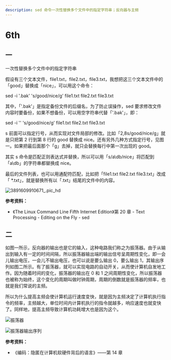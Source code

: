 ```yaml
---
description: sed 命令一次性替换多个文件中的指定字符串；反向器与主频
---
```


# 6th

## 一

一次性替换多个文件中的指定字符串

假设有三个文本文件，file1.txt，file2.txt，file3.txt，我想把这三个文本文件中的「good」替换成「nice」，可以用这个命令：

sed -i '.bak' 's/good/nice/g' file1.txt file2.txt file3.txt

其中，「'.bak'」是指定备份文件的后缀名，为了防止误操作，sed 要求修改文件内容时要备份，如果不想备份，可以用空字符串代替「'.bak'」，即：

sed -i '' 's/good/nice/g' file1.txt file2.txt file3.txt

s 前面可以指定行号，从而实现对文件局部的修改。比如「2,8s/good/nice/g」就是只把第 2 行到第 8 行的 good 替换成 nice。还有另外几种方式指定行号，见图一。如果把最后面那个「g」去掉，就只会替换每行中第一次出现的 good。

其实 s 命令是匹配正则表达式并替换，所以可以用「s/a\db/nice」将匹配到「a\db」的字符串都替换成 nice。

最后的文件列表，也可以用通配符匹配，比如把「file1.txt file2.txt file3.txt」改成「 \*.txt」，就是替换所有以「.txt」结尾的文件中的内容。

![3891609910671\_.pic_hd](https://tva1.sinaimg.cn/large/008eGmZEly1gnbbh5q9yyj30ml0h6q6k.jpg)

**参考资料：**

* 《The Linux Command Line Fifth Internet Edition》第 20 章 - Text Processing - Editing on the Fly - sed

## 二

如图一所示，反向器的输出也是它的输入，这种电路我们称之为振荡器。由于从输出到输入有一定的时间间隔，所以振荡器输出端的输出信号呈周期性变化，即一会儿输出电压，一会儿不输出电压，也可以说是要么输出 0，要么输出 1，其输出序列如图二所示。有了振荡器，就可以实现电路的自动开关，从而使计算机自发地工作。因为随着时间的变化，振荡器的输出在 0 和 1 之间周期性变化，所以振荡器也被称为始终，这个变化的周期叫做时钟周期，周期的倒数就是振荡器的频率，也就是我们常说的主频。

所以为什么提高主频会使计算机运行速度变快，就是因为主频决定了计算机执行指令的频率，主频越大，单位时间内计算机执行的指令就越多，响应速度也就变快了。同样地，提高主频导致计算机功耗增大也是因为这个。

![振荡器](https://tva1.sinaimg.cn/large/008eGmZEly1gnbbgpjrapj30c903xjra.jpg)

![振荡器输出序列](https://tva1.sinaimg.cn/large/008eGmZEly1gncmijdevwj30ca03bq2t.jpg)

**参考资料：**

* 《编码：隐匿在计算机软硬件背后的语言》——第 14 章
